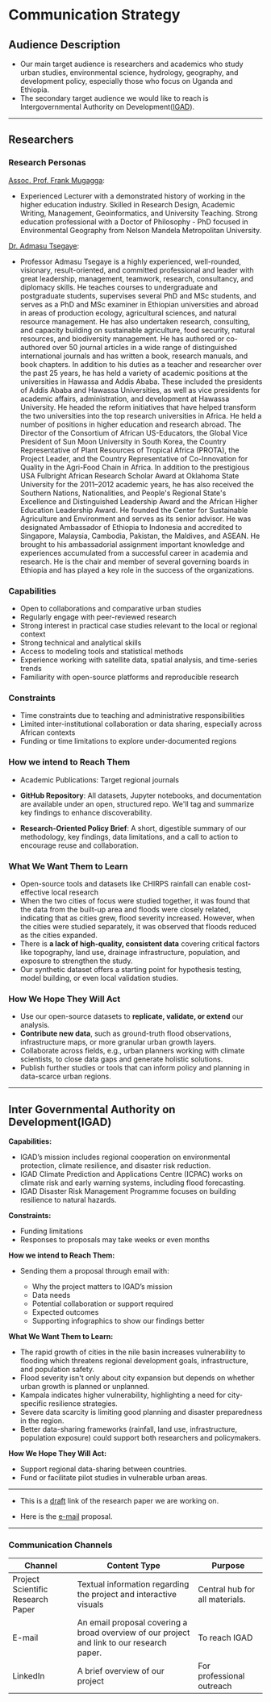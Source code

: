 # Communication Strategy

## Audience Description

- Our main target audience is researchers and academics who study urban studies,
 environmental science, hydrology, geography, and development policy, especially
  those who focus on Uganda and Ethiopia.
- The secondary target audience we would like to reach is Intergovernmental
 Authority on Development([IGAD](https://igad.int/)).

---

## Researchers

### Research Personas

[Assoc. Prof. Frank Mugagga](https://www.linkedin.com/in/frank-mugagga-35b95964/):

- Experienced Lecturer with a demonstrated history of working in the higher
 education industry. Skilled in Research Design, Academic Writing, Management,
  Geoinformatics, and University Teaching. Strong education professional with a
   Doctor of Philosophy - PhD focused in Environmental Geography from Nelson
    Mandela Metropolitan University.

[Dr. Admasu Tsegaye](https://www.linkedin.com/in/admasu-tsegaye-a51551241/?originalSubdomain=et):

- Professor Admasu Tsegaye is a highly experienced, well-rounded, visionary,
 result-oriented, and committed professional and leader with great leadership,
 management, teamwork, research, consultancy, and diplomacy skills. He teaches
 courses to undergraduate and postgraduate students, supervises several PhD and
 MSc students, and serves as a PhD and MSc examiner in Ethiopian universities
 and abroad in areas of production ecology, agricultural sciences, and natural
 resource management. He has also undertaken research, consulting, and capacity
 building on sustainable agriculture, food security, natural resources, and
 biodiversity management. He has authored or co-authored over 50 journal
 articles in a wide range of distinguished international journals and has
 written a book, research manuals, and book chapters. In addition to his duties
 as a teacher and researcher over the past 25 years, he has held a variety of
 academic positions at the universities in Hawassa and Addis Ababa. These
 included the presidents of Addis Ababa and Hawassa Universities, as well as
 vice presidents for academic affairs, administration, and development at
 Hawassa University. He headed the reform initiatives that have helped
 transform the two universities into the top research universities in Africa.
 He held a number of positions in higher education and research abroad. The
 Director of the Consortium of African US-Educators, the Global Vice President
 of Sun Moon University in South Korea, the Country Representative of Plant
 Resources of Tropical Africa (PROTA), the Project Leader, and the Country
 Representative of Co-Innovation for Quality in the Agri-Food Chain in Africa.
 In addition to the prestigious USA Fulbright African Research Scholar Award at
 Oklahoma State University for the 2011–2012 academic years, he has also
 received the Southern Nations, Nationalities, and People's Regional State's
 Excellence and Distinguished Leadership Award and the African Higher Education
 Leadership Award. He founded the Center for Sustainable Agriculture and
 Environment and serves as its senior advisor. He was designated Ambassador of
 Ethiopia to Indonesia and accredited to Singapore, Malaysia, Cambodia,
 Pakistan, the Maldives, and ASEAN. He brought to his ambassadorial assignment
 important knowledge and experiences accumulated from a successful career in
 academia and research. He is the chair and member of several governing boards
 in Ethiopia and has played a key role in the success of the organizations.

### Capabilities

- Open to collaborations and comparative urban studies
- Regularly engage with peer-reviewed research
- Strong interest in practical case studies relevant to the local or regional context
- Strong technical and analytical skills
- Access to modeling tools and statistical methods
- Experience working with satellite data, spatial analysis, and time-series trends
- Familiarity with open-source platforms and reproducible research

### Constraints

- Time constraints due to teaching and administrative responsibilities
- Limited inter-institutional collaboration or data sharing, especially across
 African contexts
- Funding or time limitations to explore under-documented regions

### How we intend to Reach Them

- Academic Publications: Target regional journals

- **GitHub Repository**: All datasets, Jupyter notebooks, and documentation are
 available under an open, structured repo. We'll tag and summarize key findings
 to enhance discoverability.
- **Research-Oriented Policy Brief**: A short, digestible summary of our
 methodology, key findings, data limitations, and a call to action to encourage
 reuse and collaboration.

### What We Want Them to Learn  

- Open-source tools and datasets like CHIRPS rainfall can enable cost-effective
 local research
- When the two cities of focus were studied together, it was found that the data
 from the built-up area and floods were closely related, indicating that as
  cities grew, flood severity increased. However, when the cities were studied
   separately, it was observed that floods reduced as the cities expanded.
- There is **a lack of high-quality, consistent data** covering critical
 factors like topography, land use, drainage infrastructure, population, and exposure
 to strengthen the study.
- Our synthetic dataset offers a starting point for hypothesis testing, model
 building, or even local validation studies.

### How We Hope They Will Act  

- Use our open-source datasets to **replicate, validate, or extend** our analysis.
- **Contribute new data**, such as ground-truth flood observations,
 infrastructure maps, or more granular urban growth layers.
- Collaborate across fields, e.g., urban planners working with climate
 scientists, to close data gaps and generate holistic solutions.
- Publish further studies or tools that can inform policy and planning in
 data-scarce urban regions.

---

## **Inter Governmental Authority on Development**(IGAD)

**Capabilities:**  

- IGAD’s mission includes regional cooperation on environmental protection,
 climate resilience, and disaster risk reduction.
- IGAD Climate Prediction and Applications Centre (ICPAC) works on climate risk
 and early warning systems, including flood forecasting.
- IGAD Disaster Risk Management Programme focuses on building resilience to
 natural hazards.

**Constraints:**  

- Funding limitations
- Responses to proposals may take weeks or even months

**How we intend to Reach Them:**  

- Sending them a proposal through email with:  

  - Why the project matters to IGAD’s mission
  - Data needs
  - Potential collaboration or support required
  - Expected outcomes
  - Supporting infographics to show our findings better

**What We Want Them to Learn:**  

- The rapid growth of cities in the nile basin increases vulnerability to flooding
 which threatens regional development goals, infrastructure, and population safety.
- Flood severity isn't only about city expansion but depends on whether urban
 growth is planned or unplanned.
- Kampala indicates higher vulnerability, highlighting a need for city-specific
 resilience strategies.
- Severe data scarcity is limiting good planning and disaster preparedness in the
 region.
- Better data-sharing frameworks (rainfall, land use, infrastructure, population
 exposure) could support both researchers and policymakers.

**How We Hope They Will Act:**  

- Support regional data-sharing between countries.
- Fund or facilitate pilot studies in vulnerable urban areas.

---

- This is a [draft](https://docs.google.com/document/d/1SO3opGka0IIqGg8_8CreLK9kGjlmSDVJhiIpYbrL-4I/edit?tab=t.0)
 link of the research paper we are working on.

- Here is the [e-mail](https://github.com/MIT-Emerging-Talent/ET6-CDSP-group-01-repo/blob/main/5_communication_strategy/email_proposal.md)
 proposal.

---

### Communication Channels

<!-- markdownlint-disable MD013 -->
| Channel         | Content Type                                      | Purpose                                      |
|-----------------|---------------------------------------------------|----------------------------------------------|
| Project Scientific Research Paper | Textual information regarding the project and interactive visuals | Central hub for all materials.                 |
| E-mail | An email proposal covering a broad overview of our project and link to our research paper. | To reach IGAD |
| LinkedIn   |A brief overview of our project    | For professional outreach   |
<!-- markdownlint-enable MD013 -->  
